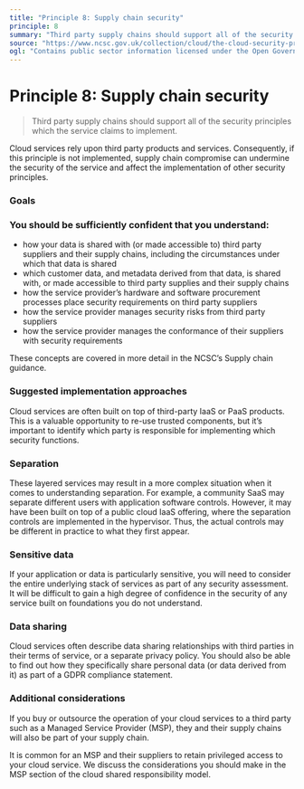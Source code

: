 ```yaml
---
title: "Principle 8: Supply chain security"
principle: 8
summary: "Third party supply chains should support all of the security principles which the service claims to implement."
source: "https://www.ncsc.gov.uk/collection/cloud/the-cloud-security-principles/principle-8-supply-chain-security"
ogl: "Contains public sector information licensed under the Open Government Licence v3.0. https://www.nationalarchives.gov.uk/doc/open-government-licence/version/3/"
---
```


# Principle 8: Supply chain security

> Third party supply chains should support all of the security principles which the service claims to implement.

Cloud services rely upon third party products and services. Consequently, if this principle is not implemented, supply chain compromise can undermine the security of the service and affect the implementation of other security principles.

### Goals

### You should be sufficiently confident that you understand:

- how your data is shared with (or made accessible to) third party suppliers and their supply chains, including the circumstances under which that data is shared
- which customer data, and metadata derived from that data, is shared with, or made accessible to third party supplies and their supply chains
- how the service provider’s hardware and software procurement processes place security requirements on third party suppliers
- how the service provider manages security risks from third party suppliers
- how the service provider manages the conformance of their suppliers with security requirements

These concepts are covered in more detail in the NCSC’s Supply chain guidance.

### Suggested implementation approaches

Cloud services are often built on top of third-party IaaS or PaaS products. This is a valuable opportunity to re-use trusted components, but it’s important to identify which party is responsible for implementing which security functions.

### Separation

These layered services may result in a more complex situation when it comes to understanding separation. For example, a community SaaS may separate different users with application software controls. However, it may have been built on top of a public cloud IaaS offering, where the separation controls are implemented in the hypervisor. Thus, the actual controls may be different in practice to what they first appear.

### Sensitive data

If your application or data is particularly sensitive, you will need to consider the entire underlying stack of services as part of any security assessment. It will be difficult to gain a high degree of confidence in the security of any service built on foundations you do not understand.

### Data sharing

Cloud services often describe data sharing relationships with third parties in their terms of service, or a separate privacy policy. You should also be able to find out how they specifically share personal data (or data derived from it) as part of a GDPR compliance statement.

### Additional considerations

If you buy or outsource the operation of your cloud services to a third party such as a Managed Service Provider (MSP), they and their supply chains will also be part of your supply chain.

It is common for an MSP and their suppliers to retain privileged access to your cloud service. We discuss the considerations you should make in the MSP section of the cloud shared responsibility model.
